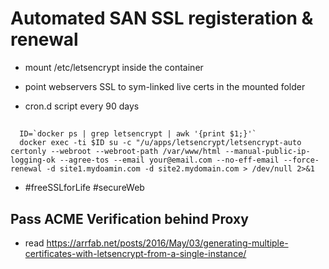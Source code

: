 # Automated SAN SSL registeration & renewal
- mount /etc/letsencrypt inside the container
- point webservers SSL to sym-linked live certs in the mounted folder

- cron.d script every 90 days
##
      ID=`docker ps | grep letsencrypt | awk '{print $1;}'`
      docker exec -ti $ID su -c "/u/apps/letsencrypt/letsencrypt-auto certonly --webroot --webroot-path /var/www/html --manual-public-ip-logging-ok --agree-tos --email your@email.com --no-eff-email --force-renewal -d site1.mydoamin.com -d site2.mydomain.com > /dev/null 2>&1

- #freeSSLforLife #secureWeb

## Pass ACME Verification behind Proxy 
- read https://arrfab.net/posts/2016/May/03/generating-multiple-certificates-with-letsencrypt-from-a-single-instance/
